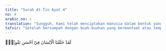 ```yaml
---
title: "Surah At-Tin Ayat 4"
no: 4
arabic_no: ٤
translation: "Sungguh, Kami telah menciptakan manusia dalam bentuk yang sebaik-baiknya,"
tafsir: "Setelah bersumpah dengan buah-buahan yang bermanfaat atau tempat-tempat yang mulia itu, Allah menegaskan bahwa Dia telah menciptakan manusia dengan kondisi fisik dan psikis terbaik. Dari segi fisik, misalnya, hanya manusia yang berdiri tegak sehingga otaknya bebas berpikir, yang menghasilkan ilmu, dan tangannya juga bebas bergerak untuk merealisasikan ilmunya itu, sehingga melahirkan teknologi. Bentuk manusia adalah yang paling indah dari semua makhluk-Nya. Dari segi psikis, hanya manusia yang memiliki pikiran dan perasaan yang sempurna. Dan lebih-lebih lagi, hanya manusia yang beragama. Banyak lagi keistimewaan manusia dari segi fisik dan psikis itu yang tidak mungkin diuraikan di sini.\n\nPenegasan Allah bahwa Dia telah menciptakan manusia dengan kondisi fisik dan psikis terbaik itu mengandung arti bahwa fisik dan psikis manusia itu perlu dipelihara dan ditumbuhkembangkan. Fisik manusia dipelihara dan ditumbuhkembangkan dengan memberinya gizi yang cukup dan menjaga kesehatannya. Dan psikis manusia dipelihara dan ditumbuhkembangkan dengan memberinya agama dan pendidikan yang baik. Bila fisik dan psikis manusia dipelihara dan ditumbuhkembangkan, maka manusia akan dapat memberikan kemanfaatan yang besar kepada alam ini. Dengan demikianlah ia akan menjadi makhluk termulia."
---
```

لَقَدْ خَلَقْنَا الْاِنْسَانَ فِيْٓ اَحْسَنِ تَقْوِيْمٍۖ
